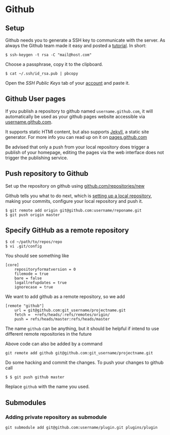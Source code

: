 # Github #

## Setup ##

Github needs you to generate a SSH key to communicate with the server. As always the Github team made it easy and posted a [tutorial](http://help.github.com/mac-key-setup/). In short:

    $ ssh-keygen -t rsa -C "mail@host.com"

Choose a passphrase, copy it to the clipboard.

    $ cat ~/.ssh/id_rsa.pub | pbcopy

Open the _SSH Public Keys_ tab of your [account](https://github.com/account) and paste it.

## Github User pages ##

If you publish a repository to github named `username.github.com`, it will automatically be used as your github pages website accessible via [username.github.com](http://username.github.com).

It supports static HTMl content, but also supports [Jekyll](http://github.com/mojombo/jekyll/), a static site generator. For more info you can read up on it on [pages.github.com](http://pages.github.com/)

Be advised that only a push from your local repository does trigger a publish of your homepage, editing the pages via the web interface does not trigger the publishing service.

## Push repository to Github ##

Set up the repository on github using [github.com/repositories/new](http://github.com/repositories/new)

Github tells you what to do next, which is [setting up a local repository](#new-project), making your commits, configure your local repository and push it.

    $ git remote add origin git@github.com:username/reponame.git
    $ git push origin master

## Specify GitHub as a remote repository ##

    $ cd ~/path/to/repos/repo
    $ vi .git/config

You should see something like

    [core]
    	repositoryformatversion = 0
    	filemode = true
    	bare = false
    	logallrefupdates = true
    	ignorecase = true

We want to add github as a remote repository, so we add

    [remote "github"]
    	url = git@github.com:git_username/projectname.git
    	fetch =  +refs/heads/:refs/remotes/origin/
    	push = refs/heads/master:refs/heads/master

The name `github` can be anything, but it should be helpful if intend to use different remote repositories in the future

Above code can also be added by a command

    git remote add github git@github.com:git_username/projectname.git

Do some hacking and commit the changes. To push your changes to github call

    $ $ git push github master

Replace `github` with the name you used.

## Submodules ##

### Adding private repository as submodule ###

    git submodule add git@github.com:username/plugin.git plugins/plugin